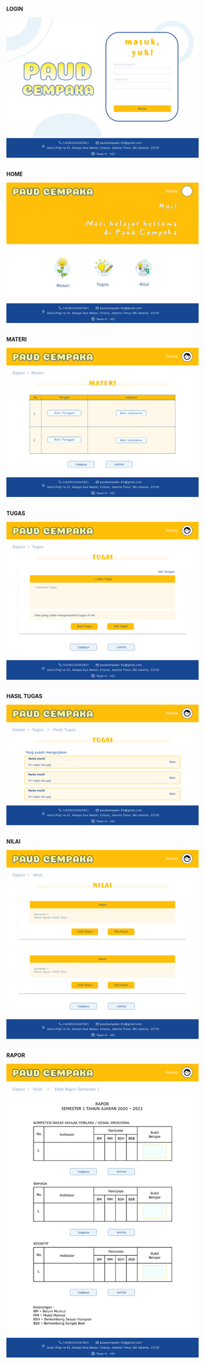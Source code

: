 <b>LOGIN</b>


![LOGIN](LOGIN.jpg)


<br><b>HOME</b>

![HOME](HOME.jpg)

<br><b>MATERI</b>

![MATERI](MATERI.jpg)

<br><b>TUGAS</b>

![TUGAS](TUGAS.jpg)

<br><b>HASIL TUGAS</b>

![HASIL TUGAS](HASIL_TUGAS.jpg)

<br><b>NILAI</b>

![NILA](NILAI.jpg)

<br><b>RAPOR</b>

![RAPOR](RAPOR.jpg)
